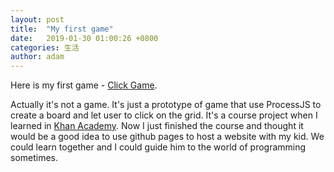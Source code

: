 ```yaml
---
layout: post
title:  "My first game"
date:   2019-01-30 01:00:26 +0800
categories: 生活
author: adam
---
```

Here is my first game - [Click Game][click-game]. 

Actually it's not a game. It's just a prototype of game that use ProcessJS to create a board and let user to click on the grid. It's a course project when I learned in [Khan Academy][khan-academy]. Now I just finished the course and thought it would be a good idea to use github pages to host a website with my kid. We could learn together and I could guide him to the world of programming sometimes. 

[click-game]: https://shincar.github.io/games/ClickGame.html
[khan-academy]: https://www.khanacademy.org/computing/computer-programming/programming"
